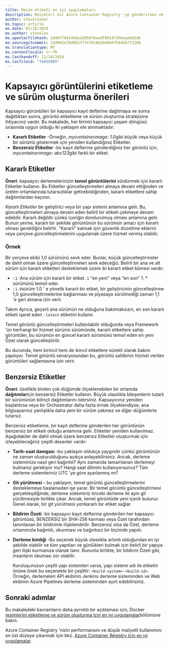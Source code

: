 ```yaml
---
title: Resim etiketi en iyi uygulamaları
description: Resimleri bir Azure Container Registry 'ye gönderirken ve resimleri çekirken Docker kapsayıcı görüntülerini etiketleme ve sürüm oluşturma için en iyi uygulamalar
author: stevelasker
ms.topic: article
ms.date: 07/10/2019
ms.author: stevelas
ms.openlocfilehash: 2d407f041456ea3856fbeedf98147356eaeb61d6
ms.sourcegitcommit: 12d902e78d6617f7e78c062bd9d47564b5ff2208
ms.translationtype: MT
ms.contentlocale: tr-TR
ms.lasthandoff: 11/24/2019
ms.locfileid: "74455005"
---
```

# <a name="recommendations-for-tagging-and-versioning-container-images"></a>Kapsayıcı görüntülerini etiketleme ve sürüm oluşturma önerileri

Kapsayıcı görüntüleri bir kapsayıcı kayıt defterine dağıtmaya ve sonra dağıttıktan sonra, görüntü etiketleme ve sürüm oluşturma stratejisine ihtiyacınız vardır. Bu makalede, her birinin kapsayıcı yaşam döngüsü sırasında uygun olduğu iki yaklaşım ele alınmaktadır:

* **Kararlı Etiketler** -Örneğin, *mycontainerımage: 1.0*gibi büyük veya küçük bir sürümü göstermek için yeniden kullandığınız Etiketler.
* **Benzersiz Etiketler** -bir kayıt defterine gönderdiğiniz her görüntü için, *mycontainerımage: abc123*gibi farklı bir etiket.

## <a name="stable-tags"></a>Kararlı Etiketler

**Öneri**: kapsayıcı derlemelerinizin **temel görüntülerini** sürdürmek için kararlı Etiketler kullanın. Bu Etiketler güncelleştirmeleri almaya devam ettiğinden ve üretim ortamlarında tutarsızlıklar getirebildiğinden, kararlı etiketlere sahip dağıtımlardan kaçının.

*Kararlı Etiketler* bir geliştirici veya bir yapı sistemi anlamına gelir. Bu, güncelleştirmeleri almaya devam eden belirli bir etiketi çekmeye devam edebilir. Kararlı değildir çünkü içeriğin dondurulmuş olması anlamına gelir. Bunun yerine, kararlı bir şekilde görüntünün bu sürümün amacı için kararlı olması gerektiğini belirtir. "Kararlı" kalmak için güvenlik düzeltme eklerini veya çerçeve güncelleştirmelerini uygulamak üzere hizmet vermiş olabilir.

### <a name="example"></a>Örnek

Bir çerçeve ekibi 1,0 sürümünü sevk eder. Bunlar, küçük güncelleştirmeler de dahil olmak üzere güncelleştirmeleri sevk edeceğiz. Belirli bir ana ve alt sürüm için kararlı etiketleri desteklemek üzere iki kararlı etiket kümesi vardır.

* `:1`: Ana sürüm için kararlı bir etiket. `1` "en yeni" veya "en son" 1. * sürümünü temsil eder.
* `:1.0`sürüm 1,0 ' e yönelik kararlı bir etiket, bir geliştiricinin güncelleştirme 1,0 güncelleştirmelerine bağlanması ve piyasaya sürülmediği zaman 1,1 'e geri alınana izin verir.

Takım Ayrıca, geçerli ana sürümün ne olduğuna bakılmaksızın, en son kararlı etiketi işaret eden `:latest` etiketini kullanır.

Temel görüntü güncelleştirmeleri kullanılabilir olduğunda veya Framework 'ün herhangi bir hizmet sürümü sürümünde, kararlı etiketlere sahip görüntüler, bu sürümün en güncel kararlı sürümünü temsil eden en yeni Özet olarak güncelleştirilir.

Bu durumda, hem birincil hem de ikincil etiketlere sürekli olarak bakım yapılıyor. Temel görüntü senaryosundan bu, görüntü sahibinin hizmet verilen görüntüleri sağlamasına izin verir.

## <a name="unique-tags"></a>Benzersiz Etiketler

**Öneri**: özellikle birden çok düğümde ölçeklenebilen bir ortamda **dağıtımlar**için benzersiz Etiketler kullanın. Büyük olasılıkla bileşenlerin tutarlı bir sürümünün bilinçli dağıtımlarını istersiniz. Kapsayıcınız yeniden başlatılırsa veya bir Orchestrator daha fazla örnek ölçeklendiyse, ana bilgisayarınız yanlışlıkla daha yeni bir sürüm çekmez ve diğer düğümlerle tutarsız.

Benzersiz etiketleme, bir kayıt defterine gönderilen her görüntünün benzersiz bir etiketi olduğu anlamına gelir. Etiketler yeniden kullanılmaz. Aşağıdakiler de dahil olmak üzere benzersiz Etiketler oluşturmak için izleyebileceğiniz çeşitli desenler vardır:

* **Tarih-saat damgası** -bu yaklaşım oldukça yaygındır çünkü görüntünün ne zaman oluşturulduğunu açıkça anlayabilirsiniz. Ancak, derleme sisteminize nasıl geri bağıntılı? Aynı zamanda tamamlanan derlemeyi bulmanız gerekiyor mu? Hangi saat dilimini kullanıyorsunuz? Tüm derleme sistemleriniz UTC 'ye göre ayarlanmış mı?
* **Git yürütmesi** – bu yaklaşım, temel görüntü güncelleştirmelerini desteklemeye başlamadan işe yarar. Bir temel görüntü güncelleştirmesi gerçekleşdiğinde, derleme sisteminiz önceki derleme ile aynı git yürütmesiyle birlikte çıkar. Ancak, temel görüntüde yeni içerik bulunur. Genel olarak, bir git yürütmesi *yarı*kararlı bir etiket sağlar.
* **Bildirim Özeti** -bir kapsayıcı kayıt defterine gönderilen her kapsayıcı görüntüsü, BENZERSIZ bir SHA-256 karması veya Özet tarafından tanımlanan bir bildirimle ilişkilendirilir. Benzersiz olsa da Özet, derleme ortamınızla bağıntılı, okunması ve bağıntısız bir biçimde yapılır.
* **Derleme kimliği** -Bu seçenek büyük olasılıkla artımlı olduğundan en iyi şekilde olabilir ve tüm yapıtları ve günlükleri bulmak için belirli bir yapıya geri ilişki kurmanıza olanak tanır. Bununla birlikte, bir bildirim Özeti gibi, insanların okuması zor olabilir.

  Kuruluşunuzun çeşitli yapı sistemleri varsa, yapı sistemi adı ile etiketin önüne önek bu seçenekte bir çeşittir: `<build-system>-<build-id>`. Örneğin, derlemeleri API ekibinin Jenkins derleme sisteminden ve Web ekibinin Azure Pipelines derleme sisteminden ayırt edebilirsiniz.

## <a name="next-steps"></a>Sonraki adımlar

Bu makaledeki kavramların daha ayrıntılı bir açıklaması için, Docker [resimlerini etiketleme ve sürüm oluşturma Için en iyi uygulamalar](https://stevelasker.blog/2018/03/01/docker-tagging-best-practices-for-tagging-and-versioning-docker-images/)bölümüne bakın.

Azure Container Registry 'nizin performansını ve düşük maliyetli kullanımını en üst düzeye çıkarmak için bkz. [Azure Container Registry Için en iyi uygulamalar](container-registry-best-practices.md).

<!-- IMAGES -->


<!-- LINKS - Internal -->

